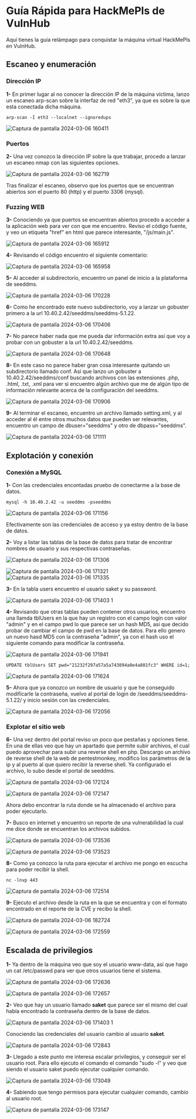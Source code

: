 # Guía Rápida para HackMePls de VulnHub
Aquí tienes la guía relámpago para conquistar la máquina virtual HackMePls en VulnHub.


## Escaneo y enumeración

### Dirección IP

**1-** En primer lugar al no conocer la dirección IP de la máquina víctima, lanzo un escaneo arp-scan sobre la interfaz de red "eth3", ya que es sobre la que esta conectada dicha máquina.

```
arp-scan -I eth3 --localnet --ignoredups
```

![Captura de pantalla 2024-03-06 160411](https://github.com/CBonastre/hacking_labs/assets/151465796/08ae2de8-0868-4dbd-9788-7ba012553075)


### Puertos

**2-** Una vez conozco la dirección IP sobre la que trabajar, procedo a lanzar un escaneo nmap con las siguientes opciones.

![Captura de pantalla 2024-03-06 162719](https://github.com/CBonastre/hacking_labs/assets/151465796/ff26abdc-70f7-4141-afb9-9947f8b6d629)


Tras finalizar el escaneo, observo que los puertos que se encuentran abiertos son el puerto 80 (http) y el puerto 3306 (mysql).

### Fuzzing WEB

**3-** Conociendo ya que puertos se encuentran abiertos procedo a acceder a la aplicación web para ver con que me encuentro. Reviso el código fuente, y veo un etiqueta "href" en html que parece interesante, "/js/main.js".

![Captura de pantalla 2024-03-06 165912](https://github.com/CBonastre/hacking_labs/assets/151465796/6a8821fa-be4b-48af-8e8e-b2f90c66491c)

**4-** Revisando el código encuentro el siguiente comentario:

![Captura de pantalla 2024-03-06 165958](https://github.com/CBonastre/hacking_labs/assets/151465796/f9fce7ad-f729-420a-9a35-92fc607f63c0)

**5-** Al acceder al subdirectorio, encuentro un panel de inicio a la plataforma de seeddms.

![Captura de pantalla 2024-03-06 170228](https://github.com/CBonastre/hacking_labs/assets/151465796/ef920372-efbf-4e15-b1b8-64ce4bf70688)

**6-** Como he encontrado este nuevo subdirectorio, voy a lanzar un gobuster primero a la url 10.40.2.42/seeddms/seeddms-5.1.22.

![Captura de pantalla 2024-03-06 170406](https://github.com/CBonastre/hacking_labs/assets/151465796/3f3419b2-78fe-4e94-8dde-101708cc222b)

**7-** No parece haber nada que me pueda dar información extra así que voy a probar con un gobuster a la url 10.40.2.42/seeddms.

![Captura de pantalla 2024-03-06 170648](https://github.com/CBonastre/hacking_labs/assets/151465796/c16ad2b0-ee13-4fad-8564-673ea55b8ee3)

**8-** En este caso no parece haber gran cosa interesante quitando un subdirectorio llamado conf.
Así que lanzo un gobuster a 10.40.2.42/seeddms/conf buscando archivos con las extensiones .php, .html, .txt, .xml para ver si encuentro algún archivo que me de algún tipo de información relevante acerca de la configuración del seeddms.

![Captura de pantalla 2024-03-06 170906](https://github.com/CBonastre/hacking_labs/assets/151465796/dcf3abfb-5d10-47ea-be36-3c8b0b96d71d)

**9-** Al terminar el escaneo, encuentro un archivo llamado setting.xml, y al acceder al él entre otros muchos datos que pueden ser relevantes, encuentro un campo de dbuser="seeddms" y otro de dbpass="seeddms".

![Captura de pantalla 2024-03-06 171111](https://github.com/CBonastre/hacking_labs/assets/151465796/542673a3-f157-4436-8451-ad4872bfa652)

## Explotación y conexión

### Conexión a MySQL

**1-** Con las credenciales encontadas pruebo de conectarme a la base de datos.

```
mysql -h 10.40.2.42 -u seeddms -pseeddms
```

![Captura de pantalla 2024-03-06 171156](https://github.com/CBonastre/hacking_labs/assets/151465796/2d6b78e6-5a93-41c9-9213-d7095e59b1e6)

Efectivamente son las credenciales de acceso y ya estoy dentro de la base de datos. 

**2-** Voy a listar las tablas de la base de datos para tratar de encontrar nombres de usuario y sus respectivas contraseñas.

![Captura de pantalla 2024-03-06 171306](https://github.com/CBonastre/hacking_labs/assets/151465796/7e142d82-9dcc-4c17-a655-518003cb7990)

![Captura de pantalla 2024-03-06 171321](https://github.com/CBonastre/hacking_labs/assets/151465796/963c77cf-a8b8-4a0b-b6ff-5ab54123e500)
![Captura de pantalla 2024-03-06 171335](https://github.com/CBonastre/hacking_labs/assets/151465796/292f809a-68fc-4b47-a0cc-c523fdf16ba3)


**3-** En la tabla users encuentro el usuario saket y su password.

![Captura de pantalla 2024-03-06 171403 1](https://github.com/CBonastre/hacking_labs/assets/151465796/23ceccee-6c14-4ee4-bf3b-141bc123ba8b)


**4-** Revisando que otras tablas pueden contener otros usuarios, encuentro una llamda tblUsers en la que hay un registro con el campo login con valor "admin" y en el campo pwd lo que parece ser un hash MD5, así que decido probar de cambiar el campo de pwd en la base de datos.
Para ello genero un nuevo hasd MD5 con la contraseña "admin", ya con el hash uso el siguiente comando para modificar la contraseña.

![Captura de pantalla 2024-03-06 171941](https://github.com/CBonastre/hacking_labs/assets/151465796/51bd1f53-59bc-43c1-b4f5-f8bb460e1564)



```
UPDATE tblUsers SET pwd="21232f297a57a5a743894a0e4a801fc3" WHERE id=1;
```



![Captura de pantalla 2024-03-06 171624](https://github.com/CBonastre/hacking_labs/assets/151465796/92ce28fd-7fa5-45ac-8525-46ba9f9073cc)


**5-** Ahora que ya conozco un nombre de usuario y que he conseguido modificarle la contraseña, vuelvo al portal de login de /seeddms/seeddms-5.1.22/ y inicio sesión con las credenciales.

![Captura de pantalla 2024-03-06 172056](https://github.com/CBonastre/hacking_labs/assets/151465796/fb004226-83f7-4d09-96ae-a6dbb4dd1f23)


### Explotar el sitio web


**6-** Una vez dentro del portal reviso un poco que pestañas y opciones tiene. En una de ellas veo que hay un apartado que permite subir archivos, el cual puedo aprovechar para subir una reverse shell en php. Descargo un archivo de reverse shell de la web de pentestmonkey, modifico los parámetros de la ip y al puerto al que quiero recibir la reverse shell. 
Ya configurado el archivo, lo subo desde el portal de seeddms. 

![Captura de pantalla 2024-03-06 172124](https://github.com/CBonastre/hacking_labs/assets/151465796/64887386-69ec-4ad5-8ac6-00c047898a06)

![Captura de pantalla 2024-03-06 172147](https://github.com/CBonastre/hacking_labs/assets/151465796/d892cb91-8b3d-49cf-8d5a-6a72867ab95e)


Ahora debo encontrar la ruta donde se ha almacenado el archivo para poder ejecutarlo.

**7-** Busco en internet y encuentro un reporte de una vulnerabilidad la cual me dice donde se encuentran los archivos subidos.

![Captura de pantalla 2024-03-06 173536](https://github.com/CBonastre/hacking_labs/assets/151465796/b4cb4a84-7db9-4fb4-b20d-e81b07248706)

![Captura de pantalla 2024-03-06 173523](https://github.com/CBonastre/hacking_labs/assets/151465796/e0b83505-ca33-44bc-a458-be0bc8dfcab8)


**8-** Como ya conozco la ruta para ejecutar el archivo me pongo en escucha para poder recibir la shell.

```
nc -lnvp 443
```

![Captura de pantalla 2024-03-06 172514](https://github.com/CBonastre/hacking_labs/assets/151465796/a820e090-fb2e-4e0a-b195-835a75b492d1)


**9-** Ejecuto el archivo desde la ruta en la que se encuentra y con el formato encontrado en el reporte de la CVE y recibo la shell.

![Captura de pantalla 2024-03-06 182724](https://github.com/CBonastre/hacking_labs/assets/151465796/8662540c-bcf0-4a64-a566-82d14f8668a9)

![Captura de pantalla 2024-03-06 172559](https://github.com/CBonastre/hacking_labs/assets/151465796/469a0dcc-1cb5-447e-8b9c-911e40136fd9)


## Escalada de privilegios

**1-** Ya dentro de la máquina veo que soy el usuario www-data, así que hago un cat /etc/passwd para ver que otros usuarios tiene el sistema.

![Captura de pantalla 2024-03-06 172636](https://github.com/CBonastre/hacking_labs/assets/151465796/882833ff-b461-4ce2-ba28-baca79bfcc5b)

![Captura de pantalla 2024-03-06 172657](https://github.com/CBonastre/hacking_labs/assets/151465796/507fba91-a37b-4eef-a6b3-67553b3cd2bc)


**2-** Veo que hay un usuario llamado **saket** que parece ser el mismo del cual había encontrado la contraseña dentro de la base de datos.

![Captura de pantalla 2024-03-06 171403 1](https://github.com/CBonastre/hacking_labs/assets/151465796/2bc273c3-3c1d-4b11-b512-4514e8de6608)

Conociendo las credenciales del usuario cambio al usuario **saket**.

![Captura de pantalla 2024-03-06 172843](https://github.com/CBonastre/hacking_labs/assets/151465796/7975cc1e-fe7f-4a92-80fb-75af44b41c43)


**3-** Llegado a este punto me interesa escalar privilegios, y conseguir ser el usuario root. Para ello ejecuto el comando el comando "sudo -l" y veo que siendo el usuario saket puedo ejecutar cualquier comando.

![Captura de pantalla 2024-03-06 173049](https://github.com/CBonastre/hacking_labs/assets/151465796/d8835523-9d52-4bf7-966b-4b2787e67b48)


**4-** Sabiendo que tengo permisos para ejecutar cualquier comando, cambio al usuario root.

![Captura de pantalla 2024-03-06 173147](https://github.com/CBonastre/hacking_labs/assets/151465796/0eacb349-8175-432f-9523-24138b631755)

